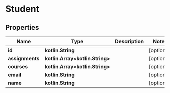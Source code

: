 
# Student

## Properties
Name | Type | Description | Notes
------------ | ------------- | ------------- | -------------
**id** | **kotlin.String** |  |  [optional]
**assignments** | **kotlin.Array&lt;kotlin.String&gt;** |  |  [optional]
**courses** | **kotlin.Array&lt;kotlin.String&gt;** |  |  [optional]
**email** | **kotlin.String** |  |  [optional]
**name** | **kotlin.String** |  |  [optional]



